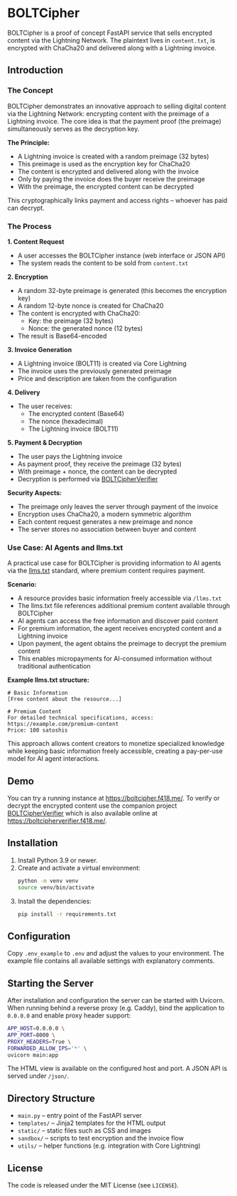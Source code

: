 # BOLTCipher

BOLTCipher is a proof of concept FastAPI service that sells encrypted content via the Lightning Network. The plaintext lives in `content.txt`, is encrypted with ChaCha20 and delivered along with a Lightning invoice.

## Introduction

### The Concept

BOLTCipher demonstrates an innovative approach to selling digital content via the Lightning Network: encrypting content with the preimage of a Lightning invoice. The core idea is that the payment proof (the preimage) simultaneously serves as the decryption key.

**The Principle:**
- A Lightning invoice is created with a random preimage (32 bytes)
- This preimage is used as the encryption key for ChaCha20
- The content is encrypted and delivered along with the invoice
- Only by paying the invoice does the buyer receive the preimage
- With the preimage, the encrypted content can be decrypted

This cryptographically links payment and access rights – whoever has paid can decrypt.

### The Process

**1. Content Request**
- A user accesses the BOLTCipher instance (web interface or JSON API)
- The system reads the content to be sold from `content.txt`

**2. Encryption**
- A random 32-byte preimage is generated (this becomes the encryption key)
- A random 12-byte nonce is created for ChaCha20
- The content is encrypted with ChaCha20:
  - Key: the preimage (32 bytes)
  - Nonce: the generated nonce (12 bytes)
- The result is Base64-encoded

**3. Invoice Generation**
- A Lightning invoice (BOLT11) is created via Core Lightning
- The invoice uses the previously generated preimage
- Price and description are taken from the configuration

**4. Delivery**
- The user receives:
  - The encrypted content (Base64)
  - The nonce (hexadecimal)
  - The Lightning invoice (BOLT11)

**5. Payment & Decryption**
- The user pays the Lightning invoice
- As payment proof, they receive the preimage (32 bytes)
- With preimage + nonce, the content can be decrypted
- Decryption is performed via [BOLTCipherVerifier](https://github.com/f418me/BOLTCipherVerifier)

**Security Aspects:**
- The preimage only leaves the server through payment of the invoice
- Encryption uses ChaCha20, a modern symmetric algorithm
- Each content request generates a new preimage and nonce
- The server stores no association between buyer and content

### Use Case: AI Agents and llms.txt

A practical use case for BOLTCipher is providing information to AI agents via the [llms.txt](https://llmstxt.org/) standard, where premium content requires payment.

**Scenario:**
- A resource provides basic information freely accessible via `/llms.txt`
- The llms.txt file references additional premium content available through BOLTCipher
- AI agents can access the free information and discover paid content
- For premium information, the agent receives encrypted content and a Lightning invoice
- Upon payment, the agent obtains the preimage to decrypt the premium content
- This enables micropayments for AI-consumed information without traditional authentication

**Example llms.txt structure:**
```
# Basic Information
[Free content about the resource...]

# Premium Content
For detailed technical specifications, access:
https://example.com/premium-content
Price: 100 satoshis
```

This approach allows content creators to monetize specialized knowledge while keeping basic information freely accessible, creating a pay-per-use model for AI agent interactions.

## Demo

You can try a running instance at <https://boltcipher.f418.me/>. To verify or decrypt the encrypted content use the companion project [BOLTCipherVerifier](https://github.com/f418me/BOLTCipherVerifier) which is also available online at <https://boltcipherverifier.f418.me/>.

## Installation

1. Install Python 3.9 or newer.
2. Create and activate a virtual environment:
   ```bash
   python -m venv venv
   source venv/bin/activate
   ```
3. Install the dependencies:
   ```bash
   pip install -r requirements.txt
   ```

## Configuration

Copy `.env_example` to `.env` and adjust the values to your environment. The example file contains all available settings with explanatory comments.

## Starting the Server

After installation and configuration the server can be started with Uvicorn. When running behind a reverse proxy (e.g. Caddy), bind the application to `0.0.0.0` and enable proxy header support:

```bash
APP_HOST=0.0.0.0 \
APP_PORT=8000 \
PROXY_HEADERS=True \
FORWARDED_ALLOW_IPS='*' \
uvicorn main:app
```

The HTML view is available on the configured host and port. A JSON API is served under `/json/`.

## Directory Structure

- `main.py` – entry point of the FastAPI server
- `templates/` – Jinja2 templates for the HTML output
- `static/` – static files such as CSS and images
- `sandbox/` – scripts to test encryption and the invoice flow
- `utils/` – helper functions (e.g. integration with Core Lightning)

## License

The code is released under the MIT License (see `LICENSE`).
